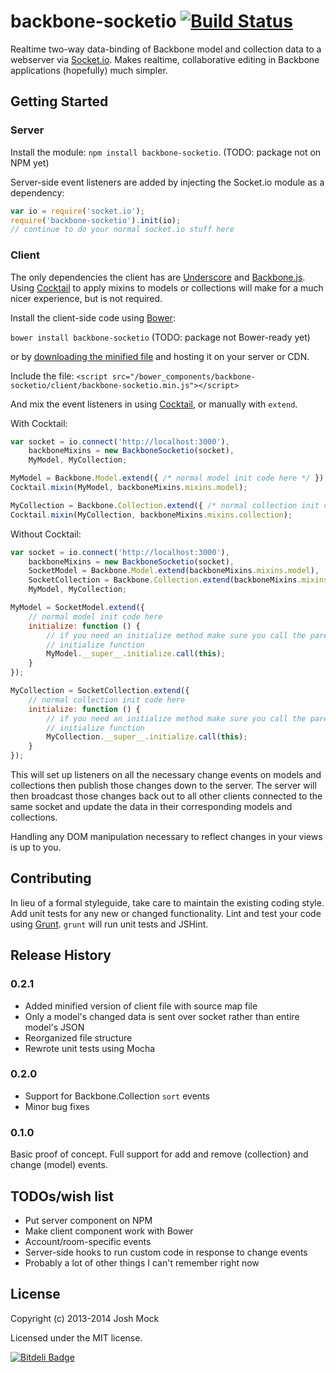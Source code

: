 # backbone-socketio [![Build Status](https://secure.travis-ci.org/JoshMock/backbone-socketio.png?branch=master)](http://travis-ci.org/JoshMock/backbone-socketio)

Realtime two-way data-binding of Backbone model and collection data to a
webserver via [Socket.io](http://socket.io). Makes realtime, collaborative
editing in Backbone applications (hopefully) much simpler.

## Getting Started

### Server
Install the module: `npm install backbone-socketio`. (TODO: package not on NPM
yet)

Server-side event listeners are added by injecting the Socket.io module as a
dependency:

```javascript
var io = require('socket.io');
require('backbone-socketio').init(io);
// continue to do your normal socket.io stuff here
```

### Client

The only dependencies the client has are
[Underscore](http://documentcloud.github.io/underscore/) and
[Backbone.js](http://documentcloud.github.io/backbone/). Using
[Cocktail](https://github.com/onsi/cocktail) to apply mixins to models or
collections will make for a much nicer experience, but is not required.

Install the client-side code using [Bower](http://bower.io/):

`bower install backbone-socketio` (TODO: package not Bower-ready yet)

or by [downloading the minified file](https://github.com/JoshMock/backbone-socketio/blob/master/client/backbone-socketio.min.js) and hosting it on your server or CDN.

Include the file:
`<script src="/bower_components/backbone-socketio/client/backbone-socketio.min.js"></script>`

And mix the event listeners in using
[Cocktail](https://github.com/onsi/cocktail), or manually with `extend`.

With Cocktail:

```javascript
var socket = io.connect('http://localhost:3000'),
    backboneMixins = new BackboneSocketio(socket),
    MyModel, MyCollection;

MyModel = Backbone.Model.extend({ /* normal model init code here */ });
Cocktail.mixin(MyModel, backboneMixins.mixins.model);

MyCollection = Backbone.Collection.extend({ /* normal collection init code here */ });
Cocktail.mixin(MyCollection, backboneMixins.mixins.collection);
```

Without Cocktail:

```javascript
var socket = io.connect('http://localhost:3000'),
    backboneMixins = new BackboneSocketio(socket),
    SocketModel = Backbone.Model.extend(backboneMixins.mixins.model),
    SocketCollection = Backbone.Collection.extend(backboneMixins.mixins.collection),
    MyModel, MyCollection;

MyModel = SocketModel.extend({
    // normal model init code here
    initialize: function () {
        // if you need an initialize method make sure you call the parent's
        // initialize function
        MyModel.__super__.initialize.call(this);
    }
});

MyCollection = SocketCollection.extend({
    // normal collection init code here
    initialize: function () {
        // if you need an initialize method make sure you call the parent's
        // initialize function
        MyCollection.__super__.initialize.call(this);
    }
});
```

This will set up listeners on all the necessary change events on models and
collections then publish those changes down to the server. The server will then
broadcast those changes back out to all other clients connected to the same
socket and update the data in their corresponding models and collections.

Handling any DOM manipulation necessary to reflect changes in your views is up
to you.

## Contributing
In lieu of a formal styleguide, take care to maintain the existing coding
style. Add unit tests for any new or changed functionality. Lint and test your
code using [Grunt](http://gruntjs.com/). `grunt` will run unit tests and
JSHint.

## Release History

### 0.2.1

- Added minified version of client file with source map file
- Only a model's changed data is sent over socket rather than entire model's
  JSON
- Reorganized file structure
- Rewrote unit tests using Mocha

### 0.2.0

- Support for Backbone.Collection `sort` events
- Minor bug fixes

### 0.1.0

Basic proof of concept. Full support for add and remove (collection) and change
(model) events.

## TODOs/wish list

- Put server component on NPM
- Make client component work with Bower
- Account/room-specific events
- Server-side hooks to run custom code in response to change events
- Probably a lot of other things I can't remember right now

## License
Copyright (c) 2013-2014 Josh Mock

Licensed under the MIT license.


[![Bitdeli Badge](https://d2weczhvl823v0.cloudfront.net/JoshMock/backbone-socketio/trend.png)](https://bitdeli.com/free "Bitdeli Badge")

